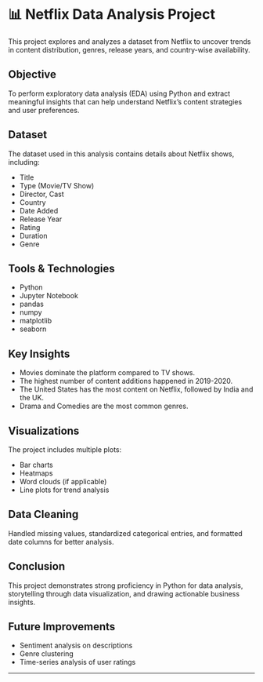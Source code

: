 # 📊 Netflix Data Analysis Project

This project explores and analyzes a dataset from Netflix to uncover trends in content distribution, genres, release years, and country-wise availability.

## Objective
To perform exploratory data analysis (EDA) using Python and extract meaningful insights that can help understand Netflix’s content strategies and user preferences.

## Dataset
The dataset used in this analysis contains details about Netflix shows, including:
- Title
- Type (Movie/TV Show)
- Director, Cast
- Country
- Date Added
- Release Year
- Rating
- Duration
- Genre

## Tools & Technologies
- Python
- Jupyter Notebook
- pandas
- numpy
- matplotlib
- seaborn

## Key Insights
- Movies dominate the platform compared to TV shows.
- The highest number of content additions happened in 2019-2020.
- The United States has the most content on Netflix, followed by India and the UK.
- Drama and Comedies are the most common genres.

## Visualizations
The project includes multiple plots:
- Bar charts
- Heatmaps
- Word clouds (if applicable)
- Line plots for trend analysis

##  Data Cleaning
Handled missing values, standardized categorical entries, and formatted date columns for better analysis.


## Conclusion
This project demonstrates strong proficiency in Python for data analysis, storytelling through data visualization, and drawing actionable business insights.

## Future Improvements
- Sentiment analysis on descriptions
- Genre clustering
- Time-series analysis of user ratings

---

